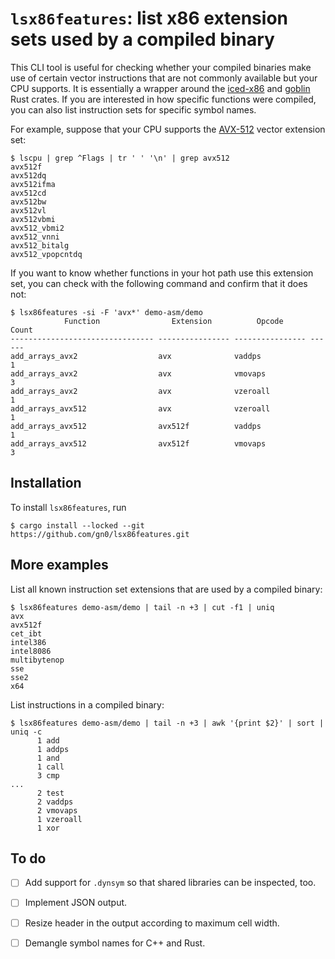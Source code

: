 
# `lsx86features`: list x86 extension sets used by a compiled binary

This CLI tool is useful for checking whether your compiled binaries make use of certain vector instructions that are not commonly available but your CPU supports.
It is essentially a wrapper around the [iced-x86](https://crates.io/crates/iced-x86) and [goblin](https://crates.io/crates/goblin) Rust crates.
If you are interested in how specific functions were compiled, you can also list instruction sets for specific symbol names.

For example, suppose that your CPU supports the [AVX-512](https://en.wikipedia.org/wiki/AVX-512) vector extension set:

```
$ lscpu | grep ^Flags | tr ' ' '\n' | grep avx512
avx512f
avx512dq
avx512ifma
avx512cd
avx512bw
avx512vl
avx512vbmi
avx512_vbmi2
avx512_vnni
avx512_bitalg
avx512_vpopcntdq
```

If you want to know whether functions in your hot path use this extension set, you can check with the following command and confirm that it does not:

```
$ lsx86features -si -F 'avx*' demo-asm/demo
            Function                Extension          Opcode      Count 
-------------------------------- ---------------- ---------------- ------
add_arrays_avx2                  avx              vaddps                1
add_arrays_avx2                  avx              vmovaps               3
add_arrays_avx2                  avx              vzeroall              1
add_arrays_avx512                avx              vzeroall              1
add_arrays_avx512                avx512f          vaddps                1
add_arrays_avx512                avx512f          vmovaps               3
```

## Installation

To install `lsx86features`, run

```
$ cargo install --locked --git https://github.com/gn0/lsx86features.git
```

## More examples

List all known instruction set extensions that are used by a compiled binary:

```
$ lsx86features demo-asm/demo | tail -n +3 | cut -f1 | uniq
avx
avx512f
cet_ibt
intel386
intel8086
multibytenop
sse
sse2
x64
```

List instructions in a compiled binary:

```
$ lsx86features demo-asm/demo | tail -n +3 | awk '{print $2}' | sort | uniq -c
      1 add
      1 addps
      1 and
      1 call
      3 cmp
...
      2 test
      2 vaddps
      2 vmovaps
      1 vzeroall
      1 xor
```

## To do

+ [ ] Add support for `.dynsym` so that shared libraries can be inspected, too.
+ [ ] Implement JSON output.
+ [ ] Resize header in the output according to maximum cell width.
+ [ ] Demangle symbol names for C++ and Rust.

